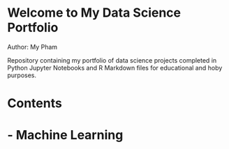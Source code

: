 # Welcome to My Data Science Portfolio
Author: My Pham

Repository containing my portfolio of data science projects completed in Python Jupyter Notebooks and R Markdown files for educational and hoby purposes.

# Contents
# - Machine Learning
